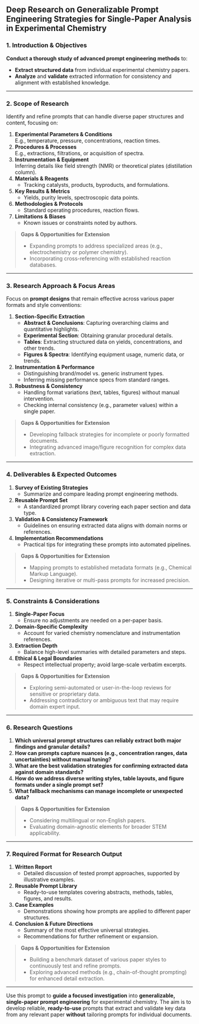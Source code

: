 ## **Deep Research on Generalizable Prompt Engineering Strategies for Single-Paper Analysis in Experimental Chemistry**

### **1. Introduction & Objectives**

**Conduct a thorough study of advanced prompt engineering methods** to:
- **Extract structured data** from individual experimental chemistry papers.
- **Analyze** and **validate** extracted information for consistency and alignment with established knowledge.
---
### **2. Scope of Research**

Identify and refine prompts that can handle diverse paper structures and content, focusing on:
1. **Experimental Parameters & Conditions**  
    E.g., temperature, pressure, concentrations, reaction times.  
2. **Procedures & Processes**  
    E.g., extractions, filtrations, or acquisition of spectra.  
3. **Instrumentation & Equipment**  
    Inferring details like field strength (NMR) or theoretical plates (distillation column).  
4. **Materials & Reagents**  
    - Tracking catalysts, products, byproducts, and formulations.  
5. **Key Results & Metrics**  
    - Yields, purity levels, spectroscopic data points.  
6. **Methodologies & Protocols**  
    - Standard operating procedures, reaction flows.  
7. **Limitations & Biases**  
    - Known issues or constraints noted by authors.

> **Gaps & Opportunities for Extension**  
> - Expanding prompts to address specialized areas (e.g., electrochemistry or polymer chemistry).  
> - Incorporating cross-referencing with established reaction databases.

---

### **3. Research Approach & Focus Areas**

Focus on **prompt designs** that remain effective across various paper formats and style conventions:

1. **Section-Specific Extraction**  
   - **Abstract & Conclusions**: Capturing overarching claims and quantitative highlights.  
   - **Experimental Section**: Obtaining granular procedural details.  
   - **Tables**: Extracting structured data on yields, concentrations, and other trends.  
   - **Figures & Spectra**: Identifying equipment usage, numeric data, or trends.  
2. **Instrumentation & Performance**  
   - Distinguishing brand/model vs. generic instrument types.  
   - Inferring missing performance specs from standard ranges.  
3. **Robustness & Consistency**  
   - Handling format variations (text, tables, figures) without manual intervention.  
   - Checking internal consistency (e.g., parameter values) within a single paper.

> **Gaps & Opportunities for Extension**  
> - Developing fallback strategies for incomplete or poorly formatted documents.  
> - Integrating advanced image/figure recognition for complex data extraction.

---

### **4. Deliverables & Expected Outcomes**

1. **Survey of Existing Strategies**  
   - Summarize and compare leading prompt engineering methods.  
2. **Reusable Prompt Set**  
   - A standardized prompt library covering each paper section and data type.  
3. **Validation & Consistency Framework**  
   - Guidelines on ensuring extracted data aligns with domain norms or references.  
4. **Implementation Recommendations**  
   - Practical tips for integrating these prompts into automated pipelines.

> **Gaps & Opportunities for Extension**  
> - Mapping prompts to established metadata formats (e.g., Chemical Markup Language).  
> - Designing iterative or multi-pass prompts for increased precision.

---

### **5. Constraints & Considerations**

1. **Single-Paper Focus**  
   - Ensure no adjustments are needed on a per-paper basis.  
2. **Domain-Specific Complexity**  
   - Account for varied chemistry nomenclature and instrumentation references.  
3. **Extraction Depth**  
   - Balance high-level summaries with detailed parameters and steps.  
4. **Ethical & Legal Boundaries**  
   - Respect intellectual property; avoid large-scale verbatim excerpts.

> **Gaps & Opportunities for Extension**  
> - Exploring semi-automated or user-in-the-loop reviews for sensitive or proprietary data.  
> - Addressing contradictory or ambiguous text that may require domain expert input.

---

### **6. Research Questions**

1. **Which universal prompt structures can reliably extract both major findings and granular details?**  
2. **How can prompts capture nuances (e.g., concentration ranges, data uncertainties) without manual tuning?**  
3. **What are the best validation strategies for confirming extracted data against domain standards?**  
4. **How do we address diverse writing styles, table layouts, and figure formats under a single prompt set?**  
5. **What fallback mechanisms can manage incomplete or unexpected data?**

> **Gaps & Opportunities for Extension**  
> - Considering multilingual or non-English papers.  
> - Evaluating domain-agnostic elements for broader STEM applicability.

---

### **7. Required Format for Research Output**

1. **Written Report**  
   - Detailed discussion of tested prompt approaches, supported by illustrative examples.  
2. **Reusable Prompt Library**  
   - Ready-to-use templates covering abstracts, methods, tables, figures, and results.  
3. **Case Examples**  
   - Demonstrations showing how prompts are applied to different paper structures.  
4. **Conclusion & Future Directions**  
   - Summary of the most effective universal strategies.  
   - Recommendations for further refinement or expansion.

> **Gaps & Opportunities for Extension**  
> - Building a benchmark dataset of various paper styles to continuously test and refine prompts.  
> - Exploring advanced methods (e.g., chain-of-thought prompting) for enhanced detail extraction.

---

Use this prompt to **guide a focused investigation** into **generalizable, single-paper prompt engineering** for experimental chemistry. The aim is to develop reliable, **ready-to-use** prompts that extract and validate key data from any relevant paper **without** tailoring prompts for individual documents.
